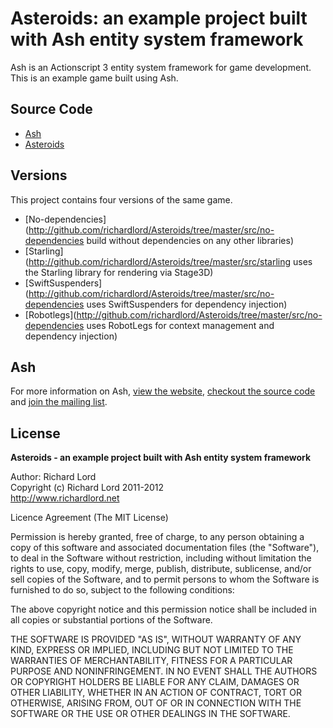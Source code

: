 # Asteroids: an example project built with Ash entity system framework

Ash is an Actionscript 3 entity system framework for game development. This is an example game built using Ash.

## Source Code

* [Ash](http://github.com/richardlord/Ash)
* [Asteroids](http://github.com/richardlord/Asteroids)

## Versions

This project contains four versions of the same game.

* [No-dependencies](http://github.com/richardlord/Asteroids/tree/master/src/no-dependencies build without dependencies on any other libraries)
* [Starling](http://github.com/richardlord/Asteroids/tree/master/src/starling uses the Starling library for rendering via Stage3D)
* [SwiftSuspenders](http://github.com/richardlord/Asteroids/tree/master/src/no-dependencies uses SwiftSuspenders for dependency injection)
* [Robotlegs](http://github.com/richardlord/Asteroids/tree/master/src/no-dependencies uses RobotLegs for context management and dependency injection)

## Ash

For more information on Ash, [view the website](http://www.ashframework.org/), [checkout the source code](http://github.com/richardlord/Ash) and [join the mailing list](http://groups.google.com/group/ash-framework?hl=en).

## License

__Asteroids - an example project built with Ash entity system framework__

Author: Richard Lord  
Copyright (c) Richard Lord 2011-2012  
http://www.richardlord.net  

Licence Agreement (The MIT License)

Permission is hereby granted, free of charge, to any person obtaining a copy of this software and associated documentation files (the "Software"), to deal in the Software without restriction, including without limitation the rights to use, copy, modify, merge, publish, distribute, sublicense, and/or sell copies of the Software, and to permit persons to whom the Software is furnished to do so, subject to the following conditions:

The above copyright notice and this permission notice shall be included in all copies or substantial portions of the Software.

THE SOFTWARE IS PROVIDED "AS IS", WITHOUT WARRANTY OF ANY KIND, EXPRESS OR IMPLIED, INCLUDING BUT NOT LIMITED TO THE WARRANTIES OF MERCHANTABILITY, FITNESS FOR A PARTICULAR PURPOSE AND NONINFRINGEMENT. IN NO EVENT SHALL THE AUTHORS OR COPYRIGHT HOLDERS BE LIABLE FOR ANY CLAIM, DAMAGES OR OTHER LIABILITY, WHETHER IN AN ACTION OF CONTRACT, TORT OR OTHERWISE, ARISING FROM, OUT OF OR IN CONNECTION WITH THE SOFTWARE OR THE USE OR OTHER DEALINGS IN THE SOFTWARE.
